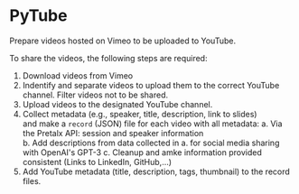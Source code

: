 # PyTube

Prepare videos hosted on Vimeo to be uploaded to YouTube. 

To share the videos, the following steps are required:

1. Download videos from Vimeo
2. Indentify and separate videos to upload them to the correct YouTube channel. Filter videos not to be shared.
3. Upload videos to the designated YouTube channel.
4. Collect metadata (e.g., speaker, title, description, link to slides)  
   and make a `record` (JSON) file for each video with all metadata:
   a. Via the Pretalx API: session and speaker information  
   b. Add descriptions from data collected in a. for social media sharing with OpenAI's GPT-3
   c. Cleanup and amke information provided consistent (Links to LinkedIn, GitHub,...)
5. Add YouTube metadata (title, description, tags, thumbnail) to the record files.





